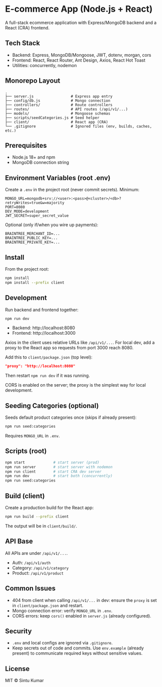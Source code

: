 # E-commerce App (Node.js + React)

A full-stack ecommerce application with Express/MongoDB backend and a React (CRA) frontend.

## Tech Stack
- Backend: Express, MongoDB/Mongoose, JWT, dotenv, morgan, cors
- Frontend: React, React Router, Ant Design, Axios, React Hot Toast
- Utilities: concurrently, nodemon

## Monorepo Layout
```
.
├── server.js                 # Express app entry
├── config/db.js              # Mongo connection
├── controllers/              # Route controllers
├── routes/                   # API routes (/api/v1/...)
├── models/                   # Mongoose schemas
├── scripts/seedCategories.js # Seed helper
├── client/                   # React app (CRA)
└── .gitignore                # Ignored files (env, builds, caches, etc.)
```

## Prerequisites
- Node.js 18+ and npm
- MongoDB connection string

## Environment Variables (root .env)
Create a `.env` in the project root (never commit secrets). Minimum:
```
MONGO_URL=mongodb+srv://<user>:<pass>@<cluster>/<db>?retryWrites=true&w=majority
PORT=8080
DEV_MODE=development
JWT_SECRET=super_secret_value
```
Optional (only if/when you wire up payments):
```
BRAINTREE_MERCHANT_ID=...
BRAINTREE_PUBLIC_KEY=...
BRAINTREE_PRIVATE_KEY=...
```

## Install
From the project root:
```bash
npm install
npm install --prefix client
```

## Development
Run backend and frontend together:
```bash
npm run dev
```
- Backend: http://localhost:8080
- Frontend: http://localhost:3000

Axios in the client uses relative URLs like `/api/v1/...`. For local dev, add a proxy to the React app so requests from port 3000 reach 8080.

Add this to `client/package.json` (top level):
```json
"proxy": "http://localhost:8080"
```
Then restart `npm run dev` if it was running.

CORS is enabled on the server; the proxy is the simplest way for local development.

## Seeding Categories (optional)
Seeds default product categories once (skips if already present):
```bash
npm run seed:categories
```
Requires `MONGO_URL` in `.env`.

## Scripts (root)
```bash
npm start             # start server (prod)
npm run server        # start server with nodemon
npm run client        # start CRA dev server
npm run dev           # start both (concurrently)
npm run seed:categories
```

## Build (client)
Create a production build for the React app:
```bash
npm run build --prefix client
```
The output will be in `client/build/`.

## API Base
All APIs are under `/api/v1/...`.
- Auth: `/api/v1/auth`
- Category: `/api/v1/category`
- Product: `/api/v1/product`

## Common Issues
- 404 from client when calling `/api/v1/...` in dev: ensure the `proxy` is set in `client/package.json` and restart.
- Mongo connection error: verify `MONGO_URL` in `.env`.
- CORS errors: keep `cors()` enabled in `server.js` (already configured).

## Security
- `.env` and local configs are ignored via `.gitignore`.
- Keep secrets out of code and commits. Use `env.example` (already present) to communicate required keys without sensitive values.

## License
MIT © Sintu Kumar
